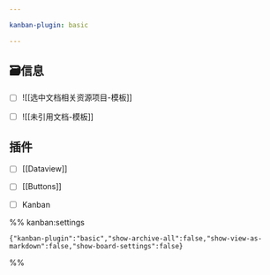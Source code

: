 ```yaml
---

kanban-plugin: basic

---
```


## 🗃️信息

- [ ] ![[选中文档相关资源项目-模板]]
- [ ] ![[未引用文档-模板]]


## 插件

- [ ] [[Dataview]]
- [ ] [[Buttons]]
- [ ] Kanban




%% kanban:settings
```
{"kanban-plugin":"basic","show-archive-all":false,"show-view-as-markdown":false,"show-board-settings":false}
```
%%